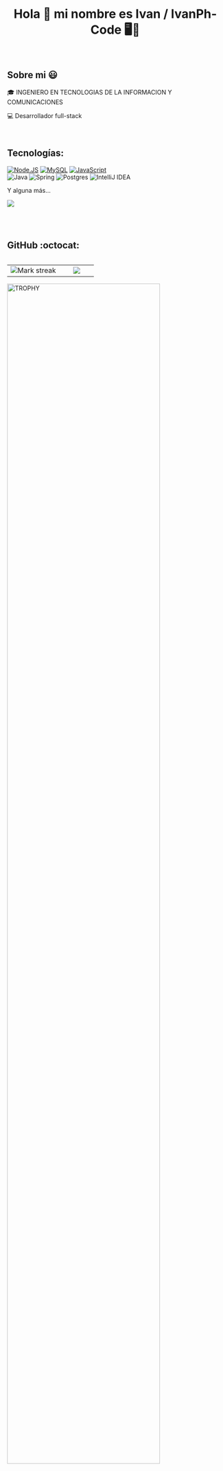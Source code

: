 <h1 align="center">Hola 👋 mi nombre es Ivan / IvanPh-Code 🖥️🗿 </h1> 
<br>

<h2>Sobre mi 😃</h2>
<!--Intro start-->

<p align="left">
🎓 INGENIERO EN TECNOLOGIAS DE LA INFORMACION Y COMUNICACIONES

💻 Desarrollador full-stack

<!--📫 Contacto: **hayatogenki76@gmail.com**-->
<!--Intro end-->
  </p>
<br>

## Tecnologías:
[![Node.JS](https://img.shields.io/badge/Node.JS-339933?style=for-the-badge&logo=node.js&logoColor=white&labelColor=101010)]()
[![MySQL](https://img.shields.io/badge/MySQL-4479A1?style=for-the-badge&logo=mysql&logoColor=white&labelColor=101010)]()
[![JavaScript](https://img.shields.io/badge/JavaScript-F7DF1E?style=for-the-badge&logo=javascript&logoColor=white&labelColor=101010)]()
</br>
![Java](https://img.shields.io/badge/java-%23ED8B00.svg?style=for-the-badge&logo=java&logoColor=white&labelColor=101010) ![Spring](https://img.shields.io/badge/spring-%236DB33F.svg?style=for-the-badge&logo=spring&logoColor=white&labelColor=101010) ![Postgres](https://img.shields.io/badge/postgres-%23316192.svg?style=for-the-badge&logo=postgresql&logoColor=white) ![IntelliJ IDEA](https://img.shields.io/badge/IntelliJIDEA-000000.svg?style=for-the-badge&logo=intellij-idea&logoColor=white&labelColor=101010)
</br>

Y alguna más...

<p align="left">
  <a href="https://skillicons.dev">
    <img src="https://skillicons.dev/icons?i=php,css,html,js,nodejs,mysql,sqlite,git,github,docker,vscode,bash,linux,Bootstrap=12" />
  </a>
</p>
<br>


<br>
<h2>GitHub :octocat:</h2>
<!--- stats & Trophy (start) -->
<p align="center">
  <!--- stats (start) -->
<table align="left">
<tr border="none">
<td width="60%" align="center">

<!--  <img  align="center"  src="https://github-readme-stats.vercel.app/api?username=unsimpledev&theme=dark&show_icons=true&count_private=true" />
  <br></br> -->
  <img  title="🔥 Get streak stats for your profile at git.io/streak-stats" alt="Mark streak" src="https://github-readme-streak-stats.herokuapp.com/?user=IvanPh-Code&theme=dark&hide_border=false" /> 
</td>

<td width="40%" align="center">

  <img  align="center"  src="https://github-readme-stats.anuraghazra1.vercel.app/api/top-langs/?username=IvanPh-Code&theme=dark&hide_border=false&no-bg=true&no-frame=true&langs_count=10"/>

  </td>
</tr>
</table>
<!--- stats (end) -->

<!--- trophy (start) -->
<div align=left>
  <a href="https://github.com/ryo-ma/github-profile-trophy" title="Go to Source">
      <img align="center" width=84% src="https://github-profile-trophy.vercel.app/?username=IvanPh-Code&theme=radical&row=1&column=7&margin-h=15&margin-w=5&no-bg=true" alt="TROPHY" />
    </a>
</div>
<!--- trophy (start) -->


</p>        
<!--- stats (end) -->

